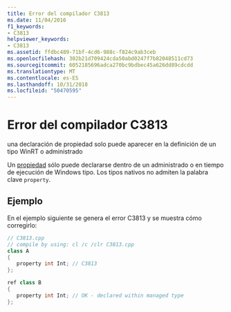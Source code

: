 ```yaml
---
title: Error del compilador C3813
ms.date: 11/04/2016
f1_keywords:
- C3813
helpviewer_keywords:
- C3813
ms.assetid: ffdbc489-71bf-4cd6-988c-f824c9ab3ceb
ms.openlocfilehash: 302b21d709424cda50abd0247f7b82048511cd73
ms.sourcegitcommit: 6052185696adca270bc9bdbec45a626dd89cdcdd
ms.translationtype: MT
ms.contentlocale: es-ES
ms.lasthandoff: 10/31/2018
ms.locfileid: "50470595"
---
```

# <a name="compiler-error-c3813"></a>Error del compilador C3813

una declaración de propiedad solo puede aparecer en la definición de un tipo WinRT o administrado

Un [propiedad](../../dotnet/how-to-use-properties-in-cpp-cli.md) sólo puede declararse dentro de un administrado o en tiempo de ejecución de Windows tipo. Los tipos nativos no admiten la palabra clave `property`.

## <a name="example"></a>Ejemplo

En el ejemplo siguiente se genera el error C3813 y se muestra cómo corregirlo:

```cpp
// C3813.cpp
// compile by using: cl /c /clr C3813.cpp
class A
{
   property int Int; // C3813
};

ref class B
{
   property int Int; // OK - declared within managed type
};
```